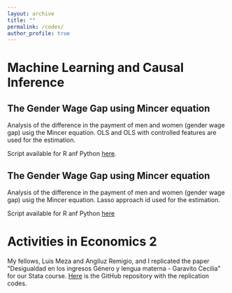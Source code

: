 ```yaml
---
layout: archive
title: ""
permalink: /codes/
author_profile: true
---
```


# Machine Learning and Causal Inference 

## The Gender Wage Gap using Mincer equation
Analysis of the difference in the payment of men and women (gender wage gap) usig the Mincer equation. OLS and OLS with controlled features are used for the estimation.

Script available for R anf Python [here](https://github.com/claudiavivas/Machine-Learning-and-Causal-Inference/tree/main/Lab1). 

## The Gender Wage Gap using Mincer equation
Analysis of the difference in the payment of men and women (gender wage gap) usig the Mincer equation. Lasso approach id used for the estimation.

Script available for R anf Python [here](https://github.com/claudiavivas/Machine-Learning-and-Causal-Inference/tree/main/Lab2)

## 

# Activities in Economics 2
My fellows, Luis Meza and Angiluz Remigio, and I replicated the paper "Desigualdad en los ingresos Género y lengua materna - Garavito Cecilia" for our Stata course. [Here](https://github.com/claudiavivas/Activities-in-economy-2) is the GitHub repository with the replication codes.